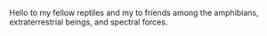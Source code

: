 Hello to my fellow reptiles and my to friends among the amphibians, extraterrestrial beings, and spectral forces. 

